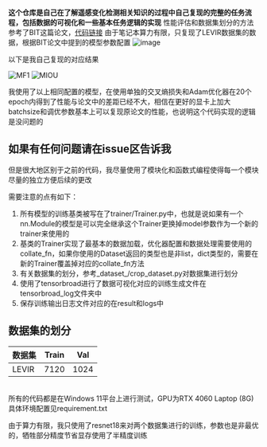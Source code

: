 **这个仓库是自己在了解遥感变化检测相关知识的过程中自己复现的完整的任务流程，包括数据的可视化和一些基本任务逻辑的实现**
性能评估和数据集划分的方法参考了BIT这篇论文，[代码链接](https://github.com/justchenhao/BIT_CD/blob/master/main_cd.py)
由于笔记本算力有限，只复现了LEVIR数据集的数据，根据BIT论文中提到的模型参数配置
![image](https://github.com/user-attachments/assets/869ab2f9-d18e-49b1-bf92-e2435277f230)

以下是我自己复现的对应结果

![MF1](https://github.com/user-attachments/assets/eb4ae54a-aa2a-49c7-a6e3-92e0db27db64)
![MIOU](https://github.com/user-attachments/assets/d0099f95-31ed-4ebd-b8f3-2352521376ca)

我使用了以上相同配置的模型，在使用单独的交叉熵损失和Adam优化器在20个epoch内得到了性能与论文中的差距已经不大，相信在更好的显卡上加大batchsize和调优参数基本上可以复现原论文的性能，也说明这个代码实现的逻辑是没问题的

## 如果有任何问题请在issue区告诉我

但是很大地区别于之前的代码，我尽量使用了模块化和函数式编程使得每一个模块尽量的独立方便后续的更改

需要注意的点有如下：
1. 所有模型的训练基类被写在了trainer/Trainer.py中，也就是说如果有一个nn.Module的模型是可以完全继承这个Trainer更换掉model参数作为一个新的trainer来使用的
2. 基类的Trainer实现了最基本的数据加载，优化器配置和数据处理需要使用的collate_fn，如果你使用的Dataset返回的类型也是非list，dict类型的，需要在新的Trainer覆盖掉对应的collate_fn方法
3. 有关数据集的划分，参考_dataset_/crop_dataset.py对数据集进行划分
4. 使用了tensorbroad进行了数据可视化对应的训练生成文件在tensorbroad_log文件夹中
5. 保存训练输出日志文件对应的在result和logs中

## 数据集的划分
| 数据集    | Train              | Val  |
|--------|--------------------|------|
| LEVIR  | 7120               | 1024 |

<br>
所有的代码都是在Windows 11平台上进行测试，GPU为RTX 4060 Laptop (8G) 具体环境配置见requirement.txt

由于算力有限，我只使用了resnet18来对两个数据集进行的训练，参数也是非最优的，牺牲部分精度节省显存使用了半精度训练
<br>



